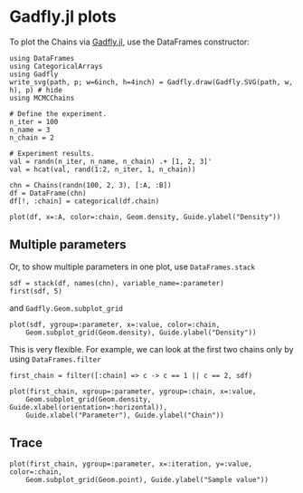 # Gadfly.jl plots

To plot the Chains via [Gadfly.jl](https://github.com/GiovineItalia/Gadfly.jl), use the DataFrames constructor:

```@example gadfly
using DataFrames
using CategoricalArrays
using Gadfly
write_svg(path, p; w=6inch, h=4inch) = Gadfly.draw(Gadfly.SVG(path, w, h), p) # hide
using MCMCChains

# Define the experiment.
n_iter = 100
n_name = 3
n_chain = 2

# Experiment results.
val = randn(n_iter, n_name, n_chain) .+ [1, 2, 3]'
val = hcat(val, rand(1:2, n_iter, 1, n_chain))

chn = Chains(randn(100, 2, 3), [:A, :B])
df = DataFrame(chn)
df[!, :chain] = categorical(df.chain)

plot(df, x=:A, color=:chain, Geom.density, Guide.ylabel("Density"))
```

## Multiple parameters

Or, to show multiple parameters in one plot, use `DataFrames.stack`

```@example gadfly
sdf = stack(df, names(chn), variable_name=:parameter)
first(sdf, 5)
```

and `Gadfly.Geom.subplot_grid`

```@example gadfly
plot(sdf, ygroup=:parameter, x=:value, color=:chain,
    Geom.subplot_grid(Geom.density), Guide.ylabel("Density"))
```

This is very flexible.
For example, we can look at the first two chains only by using `DataFrames.filter`

```@example gadfly
first_chain = filter([:chain] => c -> c == 1 || c == 2, sdf)

plot(first_chain, xgroup=:parameter, ygroup=:chain, x=:value,
    Geom.subplot_grid(Geom.density, Guide.xlabel(orientation=:horizontal)),
    Guide.xlabel("Parameter"), Guide.ylabel("Chain"))
```

## Trace

```@example gadfly
plot(first_chain, ygroup=:parameter, x=:iteration, y=:value, color=:chain,
    Geom.subplot_grid(Geom.point), Guide.ylabel("Sample value"))
```
